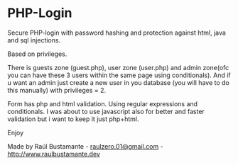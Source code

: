 # PHP-Login
Secure PHP-login with password hashing and protection against html, java and sql injections. 

Based on privileges. 

There is guests zone (guest.php), user zone (user.php) and admin zone(ofc you can have these 3 users within the same page using conditionals).
And if u want an admin just create a new user in you database (you will have to do this manually) with privileges = 2.

Form has php and html validation. Using regular expressions and conditionals. I was about to use javascript also for better and
faster validation but i want to keep it just php+html.

Enjoy

Made by Raúl Bustamante - raulzero.01@gmail.com - http://www.raulbustamante.dev



